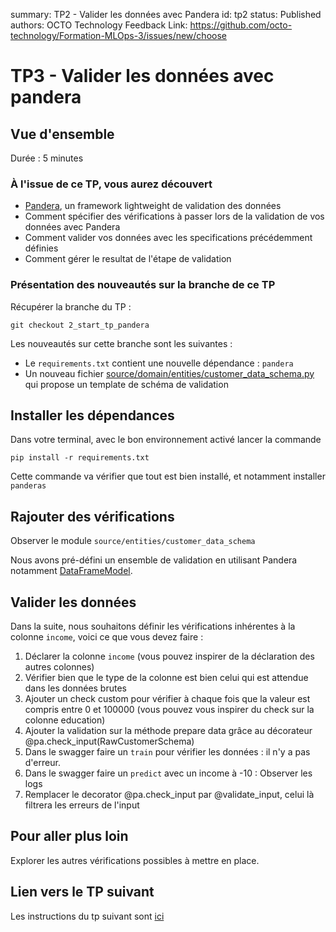 summary: TP2 - Valider les données avec Pandera
id: tp2
status: Published
authors: OCTO Technology
Feedback Link: https://github.com/octo-technology/Formation-MLOps-3/issues/new/choose

# TP3 - Valider les données avec pandera

## Vue d'ensemble

Durée : 5 minutes

### À l'issue de ce TP, vous aurez découvert

- [Pandera](https://pandera.readthedocs.io/en/stable/index.html), un framework lightweight de validation des données
- Comment spécifier des vérifications à passer lors de la validation de vos données avec Pandera
- Comment valider vos données avec les specifications précédemment définies
- Comment gérer le resultat de l'étape de validation

### Présentation des nouveautés sur la branche de ce TP

Récupérer la branche du TP :

```shell
git checkout 2_start_tp_pandera
```

Les nouveautés sur cette branche sont les suivantes :

- Le `requirements.txt` contient une nouvelle dépendance : `pandera`
- Un nouveau fichier [source/domain/entities/customer_data_schema.py](source/domain/entities/customer_data_schema.py)
  qui propose un template de schéma de validation

## Installer les dépendances

Dans votre terminal, avec le bon environnement activé lancer la commande

```shell
pip install -r requirements.txt
```

Cette commande va vérifier que tout est bien installé, et notamment installer `panderas`

## Rajouter des vérifications

Observer le module `source/entities/customer_data_schema`

Nous avons pré-défini un ensemble de validation en utilisant Pandera
notamment [DataFrameModel](https://pandera.readthedocs.io/en/stable/dataframe_models.html).

## Valider les données

Dans la suite, nous souhaitons définir les vérifications inhérentes à la colonne `income`, voici ce que vous
devez faire :

1. Déclarer la colonne `income` (vous pouvez inspirer de la déclaration des autres colonnes)
2. Vérifier bien que le type de la colonne est bien celui qui est attendue dans les données brutes
3. Ajouter un check custom pour vérifier à chaque fois que la valeur est compris entre 0 et 100000 (vous pouvez vous
   inspirer du check sur la colonne education)
4. Ajouter la validation sur la méthode prepare data grâce au décorateur @pa.check_input(RawCustomerSchema)
5. Dans le swagger faire un `train` pour vérifier les données : il n'y a pas d'erreur.
6. Dans le swagger faire un `predict` avec un income à -10 : Observer les logs
7. Remplacer le decorator @pa.check_input par @validate_input, celui là filtrera les erreurs de l'input

## Pour aller plus loin

Explorer les autres vérifications possibles à mettre en place.

## Lien vers le TP suivant

Les instructions du tp suivant sont [ici](https://octo-technology.github.io/Formation-MLOps-3/tp4#0)
